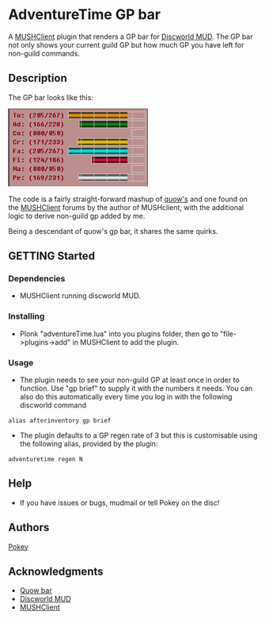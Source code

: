 # AdventureTime GP bar

A [MUSHClient](https://www.mushclient.com/) plugin that renders a GP bar for [Discworld MUD](http://discworld.starturtle.net/lpc/). The GP bar not only shows your current guild GP but how much GP you have left for non-guild commands.

## Description

The GP bar looks like this:

![GP Bar image](https://github.com/pokeymud/adventureTime/blob/main/adventuretime.PNG?raw=true)

The code is a fairly straight-forward mashup of [quow's](https://quow.co.uk) and one found on the [MUSHClient](https://www.mushclient.com/) forums by the author of MUSHclient, with the additional logic to derive non-guild gp added by me.

Being a descendant of quow's gp bar, it shares the same quirks.

## GETTING Started

### Dependencies

* MUSHClient running discworld MUD.

### Installing

* Plonk "adventureTime.lua" into you plugins folder, then go to "file->plugins->add" in MUSHClient to add the plugin.

### Usage

* The plugin needs to see your non-guild GP at least once in order to function. Use "gp brief" to supply it with the numbers it needs. You can also do this automatically every time you log in with the following discworld command
```
alias afterinventory gp brief
```
* The plugin defaults to a GP regen rate of 3 but this is customisable using the following alias, provided by the plugin:
```
adventuretime regen N
```

## Help

* If you have issues or bugs, mudmail or tell Pokey on the disc!

## Authors
[Pokey](https://dwwiki.mooo.com/wiki/User:Pokey)

## Acknowledgments
* [Quow bar](https://quow.co.uk)
* [Discworld MUD](http://discworld.starturtle.net/lpc/) 
* [MUSHClient](https://www.mushclient.com/)
